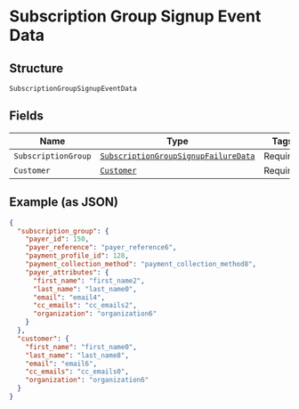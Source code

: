 
# Subscription Group Signup Event Data

## Structure

`SubscriptionGroupSignupEventData`

## Fields

| Name | Type | Tags | Description |
|  --- | --- | --- | --- |
| `SubscriptionGroup` | [`SubscriptionGroupSignupFailureData`](../../doc/models/subscription-group-signup-failure-data.md) | Required | - |
| `Customer` | [`Customer`](../../doc/models/customer.md) | Required | - |

## Example (as JSON)

```json
{
  "subscription_group": {
    "payer_id": 150,
    "payer_reference": "payer_reference6",
    "payment_profile_id": 128,
    "payment_collection_method": "payment_collection_method8",
    "payer_attributes": {
      "first_name": "first_name2",
      "last_name": "last_name0",
      "email": "email4",
      "cc_emails": "cc_emails2",
      "organization": "organization6"
    }
  },
  "customer": {
    "first_name": "first_name0",
    "last_name": "last_name8",
    "email": "email6",
    "cc_emails": "cc_emails0",
    "organization": "organization6"
  }
}
```

